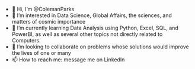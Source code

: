 - 👋 Hi, I’m @ColemanParks
- 👀 I’m interested in Data Science, Global Affairs, the sciences, and matters of cosmic importance
- 🌱 I’m currently learning Data Analysis using Python, Excel, SQL, and PowerBI, as well as several other topics not directly related to Computers.
- 💞️ I’m looking to collaborate on problems whose solutions would improve the lives of one or many
- 📫 How to reach me: message me on LinkedIn

<!---
ColemanParks/ColemanParks is a ✨ special ✨ repository because its `README.md` (this file) appears on your GitHub profile.
You can click the Preview link to take a look at your changes.
--->

